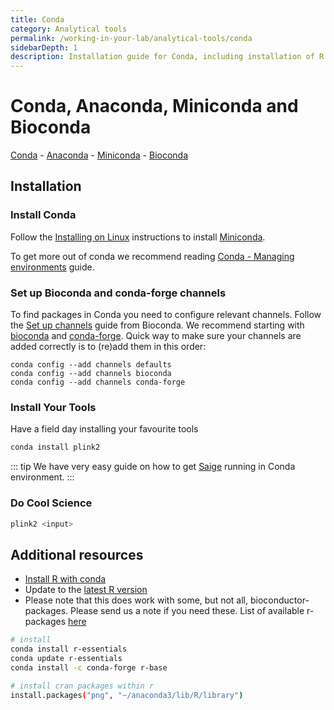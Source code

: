 ```yaml
---
title: Conda
category: Analytical tools
permalink: /working-in-your-lab/analytical-tools/conda
sidebarDepth: 1
description: Installation guide for Conda, including installation of R packages using Conda.
---
```


# Conda, Anaconda, Miniconda and Bioconda

[Conda](https://conda.io/en/latest/) - [Anaconda](https://docs.anaconda.com/anaconda/) - [Miniconda](https://conda.io/en/latest/miniconda.html) - [Bioconda](https://bioconda.github.io)

## Installation

### Install Conda

Follow the [Installing on Linux](https://conda.io/projects/conda/en/latest/user-guide/install/linux.html)
instructions to install [Miniconda](https://docs.conda.io/en/latest/miniconda.html#linux-installers).

To get more out of conda we recommend reading
[Conda - Managing environments](https://docs.conda.io/projects/conda/en/latest/user-guide/tasks/manage-environments.html)
guide.

### Set up Bioconda and conda-forge channels

To find packages in Conda you need to configure relevant channels.
Follow the [Set up channels](https://bioconda.github.io/user/install.html#set-up-channels) guide from Bioconda.
We recommend starting with [bioconda](https://anaconda.org/bioconda) and [conda-forge](https://anaconda.org/conda-forge). Quick way to make sure your channels are added correctly is to (re)add them in this order:

```
conda config --add channels defaults
conda config --add channels bioconda
conda config --add channels conda-forge
```

### Install Your Tools

Have a field day installing your favourite tools

```bash
conda install plink2
```

::: tip
We have very easy guide on how to get [Saige](/working-in-your-lab/analytical-tools/saige/) running in Conda environment.
:::

### Do Cool Science

```bash
plink2 <input>
```

## Additional resources

- [Install R with conda](https://conda.io/docs/user-guide/tasks/use-r-with-conda.html)
- Update to the [latest R version](https://anaconda.org/conda-forge/r-base)
- Please note that this does work with some, but not all, bioconductor-packages. Please send us a note if you need these. List of available r-packages [here](https://repo.continuum.io/pkgs/r/linux-64/)

```bash
# install
conda install r-essentials
conda update r-essentials
conda install -c conda-forge r-base

# install cran packages within r
install.packages("png", "~/anaconda3/lib/R/library")
```
